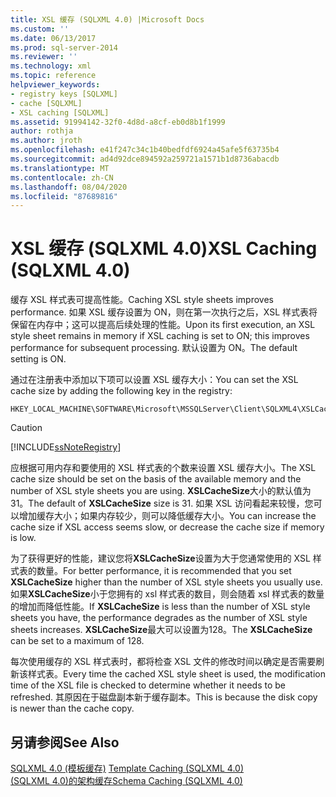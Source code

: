 ```yaml
---
title: XSL 缓存 (SQLXML 4.0) |Microsoft Docs
ms.custom: ''
ms.date: 06/13/2017
ms.prod: sql-server-2014
ms.reviewer: ''
ms.technology: xml
ms.topic: reference
helpviewer_keywords:
- registry keys [SQLXML]
- cache [SQLXML]
- XSL caching [SQLXML]
ms.assetid: 91994142-32f0-4d8d-a8cf-eb0d8b1f1999
author: rothja
ms.author: jroth
ms.openlocfilehash: e41f247c34c1b40bedfdf6924a45afe5f63735b4
ms.sourcegitcommit: ad4d92dce894592a259721a1571b1d8736abacdb
ms.translationtype: MT
ms.contentlocale: zh-CN
ms.lasthandoff: 08/04/2020
ms.locfileid: "87689816"
---
```

# <a name="xsl-caching-sqlxml-40"></a><span data-ttu-id="07d32-102">XSL 缓存 (SQLXML 4.0)</span><span class="sxs-lookup"><span data-stu-id="07d32-102">XSL Caching (SQLXML 4.0)</span></span>
  <span data-ttu-id="07d32-103">缓存 XSL 样式表可提高性能。</span><span class="sxs-lookup"><span data-stu-id="07d32-103">Caching XSL style sheets improves performance.</span></span> <span data-ttu-id="07d32-104">如果 XSL 缓存设置为 ON，则在第一次执行之后，XSL 样式表将保留在内存中；这可以提高后续处理的性能。</span><span class="sxs-lookup"><span data-stu-id="07d32-104">Upon its first execution, an XSL style sheet remains in memory if XSL caching is set to ON; this improves performance for subsequent processing.</span></span> <span data-ttu-id="07d32-105">默认设置为 ON。</span><span class="sxs-lookup"><span data-stu-id="07d32-105">The default setting is ON.</span></span>  
  
 <span data-ttu-id="07d32-106">通过在注册表中添加以下项可以设置 XSL 缓存大小：</span><span class="sxs-lookup"><span data-stu-id="07d32-106">You can set the XSL cache size by adding the following key in the registry:</span></span>  
  
```  
HKEY_LOCAL_MACHINE\SOFTWARE\Microsoft\MSSQLServer\Client\SQLXML4\XSLCacheSize  
```  
  
> [!CAUTION]  
>  [!INCLUDE[ssNoteRegistry](../../../includes/ssnoteregistry-md.md)]  
  
 <span data-ttu-id="07d32-107">应根据可用内存和要使用的 XSL 样式表的个数来设置 XSL 缓存大小。</span><span class="sxs-lookup"><span data-stu-id="07d32-107">The XSL cache size should be set on the basis of the available memory and the number of XSL style sheets you are using.</span></span> <span data-ttu-id="07d32-108">**XSLCacheSize**大小的默认值为31。</span><span class="sxs-lookup"><span data-stu-id="07d32-108">The default of **XSLCacheSize** size is 31.</span></span> <span data-ttu-id="07d32-109">如果 XSL 访问看起来较慢，您可以增加缓存大小；如果内存较少，则可以降低缓存大小。</span><span class="sxs-lookup"><span data-stu-id="07d32-109">You can increase the cache size if XSL access seems slow, or decrease the cache size if memory is low.</span></span>  
  
 <span data-ttu-id="07d32-110">为了获得更好的性能，建议您将**XSLCacheSize**设置为大于您通常使用的 XSL 样式表的数量。</span><span class="sxs-lookup"><span data-stu-id="07d32-110">For better performance, it is recommended that you set **XSLCacheSize** higher than the number of XSL style sheets you usually use.</span></span> <span data-ttu-id="07d32-111">如果**XSLCacheSize**小于您拥有的 xsl 样式表的数目，则会随着 xsl 样式表的数量的增加而降低性能。</span><span class="sxs-lookup"><span data-stu-id="07d32-111">If **XSLCacheSize** is less than the number of XSL style sheets you have, the performance degrades as the number of XSL style sheets increases.</span></span> <span data-ttu-id="07d32-112">**XSLCacheSize**最大可以设置为128。</span><span class="sxs-lookup"><span data-stu-id="07d32-112">The **XSLCacheSize** can be set to a maximum of 128.</span></span>  
  
 <span data-ttu-id="07d32-113">每次使用缓存的 XSL 样式表时，都将检查 XSL 文件的修改时间以确定是否需要刷新该样式表。</span><span class="sxs-lookup"><span data-stu-id="07d32-113">Every time the cached XSL style sheet is used, the modification time of the XSL file is checked to determine whether it needs to be refreshed.</span></span> <span data-ttu-id="07d32-114">其原因在于磁盘副本新于缓存副本。</span><span class="sxs-lookup"><span data-stu-id="07d32-114">This is because the disk copy is newer than the cache copy.</span></span>  
  
## <a name="see-also"></a><span data-ttu-id="07d32-115">另请参阅</span><span class="sxs-lookup"><span data-stu-id="07d32-115">See Also</span></span>  
 <span data-ttu-id="07d32-116">[SQLXML 4.0 &#40;模板缓存&#41;](template-caching-sqlxml-4-0.md) </span><span class="sxs-lookup"><span data-stu-id="07d32-116">[Template Caching &#40;SQLXML 4.0&#41;](template-caching-sqlxml-4-0.md) </span></span>  
 [<span data-ttu-id="07d32-117">&#40;SQLXML 4.0&#41;的架构缓存</span><span class="sxs-lookup"><span data-stu-id="07d32-117">Schema Caching &#40;SQLXML 4.0&#41;</span></span>](schema-caching-sqlxml-4-0.md)  
  
  
